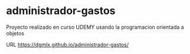 # administrador-gastos
Proyecto realizado en curso UDEMY usando la programacion orientada a objetos

URL https://dgmlx.github.io/administrador-gastos/
